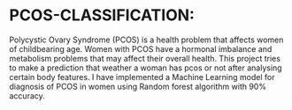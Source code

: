 # PCOS-CLASSIFICATION:
Polycystic Ovary Syndrome (PCOS) is a health problem that affects women of childbearing age. Women with PCOS have a hormonal 
imbalance and metabolism problems that may affect their overall health.
This project tries to make a prediction that weather a woman has pcos or not after analysing certain body features.
I have implemented a Machine Learning model for diagnosis of PCOS in women using Random forest algorithm with 90% accuracy.
